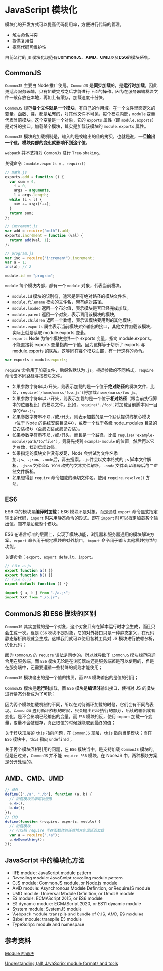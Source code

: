 # JavaScript 模块化

模块化的开发方式可以提高代码复用率，方便进行代码的管理。

- 解决命名冲突
- 提供复用性
- 提高代码可维护性

目前流行的 js 模块化规范有**CommonJS**、**AMD**、**CMD**以及**ES6**的模块系统。

## CommonJS

`CommonJS` 主要由 Node 推广使用。`CommonJS` 是**同步加载**的，是**运行时加载**，因此更适合服务器端。只有加载完成之后才能进行下面的操作。因为在服务器端模块文件一般存放在本地，再加上有缓存，加载速度十分快。

`CommonJS` 规范**每个文件就是一个模块**，有自己的作用域。在一个文件里面定义的变量、函数、类，都是**私有**的，对其他文件不可见。每个模块内部，`module` 变量代表当前模块。这个变量是一个对象，它的 `exports` 属性（即 `module.exports`）是对外的接口。加载某个模块，其实是加载该模块的 `module.exports` 属性。

`CommonJS` 模块的加载机制是，输入的是被输出的值的拷贝。也就是说，**一旦输出一个值，模块内部的变化就影响不到这个值**。

`webpack` 并不支持对 `CommonJs` 进行 `Tree-shaking`。

关键命令：`module.exports =` 、`require()`

```js
// math.js
exports.add = function () {
  var sum = 0,
    i = 0,
    args = arguments,
    l = args.length;
  while (i < l) {
    sum += args[i++];
  }
  return sum;
};

// increment.js
var add = require("math").add;
exports.increment = function (val) {
  return add(val, 1);
};

// program.js
var inc = require("increment").increment;
var a = 1;
inc(a); // 2

module.id == "program";
```

`module` 每个模块内部，都有一个 `module` 对象，代表当前模块。

- `module.id` 模块的识别符，通常是带有绝对路径的模块文件名。
- `module.filename` 模块的文件名，带有绝对路径。
- `module.loaded` 返回一个布尔值，表示模块是否已经完成加载。
- `module.parent` 返回一个对象，表示调用该模块的模块。
- `module.children` 返回一个数组，表示该模块要用到的其他模块。
- `module.exports` 属性表示当前模块对外输出的接口，其他文件加载该模块，实际上就是读取 module.exports 变量。
- `exports` Node 为每个模块提供一个 exports 变量，指向 module.exports。不能直接将 exports 变量指向一个值，因为这样等于切断了 exports 与 module.exports 的联系。这等同在每个模块头部，有一行这样的命令。

```js
var exports = module.exports;
```

`require` 命令用于加载文件，后缀名默认为`.js`。根据参数的不同格式，`require` 命令去不同路径寻找模块文件。

- 如果参数字符串以`/`开头，则表示加载的是一个位于**绝对路径**的模块文件。比如，`require('/home/marco/foo.js')`将加载`/home/marco/foo.js`。
- 如果参数字符串以`./`开头，则表示加载的是一个位于**相对路径**（跟当前执行脚本的位置相比）的模块文件。比如，`require('./foo')`将加载当前脚本同一目录的`foo.js`。
- 如果参数字符串不以`./`或`/`开头，则表示加载的是一个默认提供的核心模块（位于 Node 的系统安装目录中），或者一个位于各级 node_modules 目录的已安装模块（全局安装或局部安装）。
- 如果参数字符串不以`./`或`/`开头，而且是一个路径，比如 `require('example-module/path/to/file')`，则将先找到 `example-module` 的位置，然后再以它为参数，找到后续路径。
- 如果指定的模块文件没有发现，Node 会尝试为文件名添加`.js`、`.json`、`.node`后，再去搜索。`.js`件会以文本格式的 `js` 脚本文件解析，`.json` 文件会以 `JSON` 格式的文本文件解析，`.node` 文件会以编译后的二进制文件解析。
- 如果想得到 `require` 命令加载的确切文件名，使用 `require.resolve()` 方法。

## ES6

ES6 中的模块是**编译时加载**；ES6 模块不是对象，而是通过 `export` 命令显式指定输出的代码，`import` 时采用静态命令的形式。即在 `import` 时可以指定加载某个输出值，而不是加载整个模块。

ES6 在语言标准的层面上，实现了模块功能，浏览器和服务器通用的模块解决方案。`export` 命令用于规定模块的对外接口，`import` 命令用于输入其他模块提供的功能。

关键命令：`export`、`export default`、`import`。

```js
// file a.js
export function a() {}
export function b() {}
// file b.js
export default function () {}

import { a, b } from "./a.js";
import XXX from "./b.js";
```

## CommonJS 和 ES6 模块的区别

`CommonJS` 其实加载的是一个对象，这个对象只有在脚本运行时才会生成，而且只会生成一次。但是 `ES6` 模块不是对象，它的对外接口只是一种静态定义，在代码静态解析阶段就会生成，这样我们就可以使用各种工具对 JS 模块进行依赖分析，优化代码；

因为 `CommonJS` 的 `require` 语法是同步的，所以就导致了 `CommonJS` 模块规范只适合用在服务端，而 `ES6` 模块无论是在浏览器端还是服务端都是可以使用的，但是在服务端中，还需要遵循一些特殊的规则才能使用；

`CommonJS` 模块输出的是一个值的拷贝，而 `ES6` 模块输出的是值的引用；

`CommonJS` 模块是**运行时**加载，而 `ES6` 模块是**编译时**输出接口，使得对 JS 的模块进行静态分析成为了可能；

因为两个模块加载机制的不同，所以在对待循环加载的时候，它们会有不同的表现。`CommonJS` 遇到循环依赖的时候，只会输出已经执行的部分，后续的输出或者变化，是不会影响已经输出的变量。而 `ES6` 模块相反，使用 `import` 加载一个变量，变量不会被缓存，真正取值的时候就能取到最终的值；

关于模块顶层的 `this` 指向问题，在 `CommonJS` 顶层，`this` 指向当前模块；而在 `ES6` 模块中，`this` 指向 `undefined`；

关于两个模块互相引用的问题，在 `ES6` 模块当中，是支持加载 `CommonJS` 模块的。但是反过来，`CommonJS` 并不能 `require ES6` 模块，在 NodeJS 中，两种模块方案是分开处理的。

## AMD、CMD、UMD

```js
// AMD
define(["./a", "./b"], function (a, b) {
  // 加载模块完毕可以使用
  a.do();
  b.do();
});
// CMD
define(function (require, exports, module) {
  // 加载模块
  // 可以把 require 写在函数体的任意地方实现延迟加载
  var a = require("./a");
  a.doSomething();
});
```

## JavaScript 中的模块化方法

- IIFE module: JavaScript module pattern
- Revealing module: JavaScript revealing module pattern
- CJS module: CommonJS module, or Node.js module
- AMD module: Asynchronous Module Definition, or RequireJS module
- UMD module: Universal Module Definition, or UmdJS module
- ES module: ECMAScript 2015, or ES6 module
- ES dynamic module: ECMAScript 2020, or ES11 dynamic module
- System module: SystemJS module
- Webpack module: transpile and bundle of CJS, AMD, ES modules
- Babel module: transpile ES module
- TypeScript: module and namespace

## 参考资料

[Module 的语法](https://es6.ruanyifeng.com/?search=map%28parseInt%29&x=0&y=0#docs/module)

[Understanding (all) JavaScript module formats and tools](https://weblogs.asp.net/dixin/understanding-all-javascript-module-formats-and-tools)

